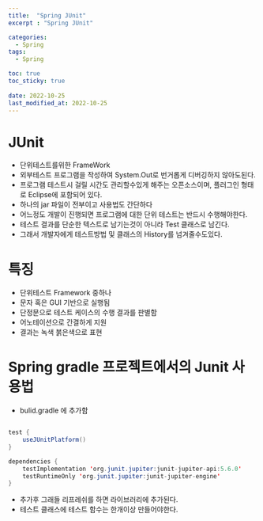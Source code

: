 ```yaml
---
title:  "Spring JUnit"
excerpt : "Spring JUnit"

categories:
  - Spring
tags:
  - Spring

toc: true
toc_sticky: true
 
date: 2022-10-25
last_modified_at: 2022-10-25
---
```



# JUnit 
- 단위테스트를위한 FrameWork
- 외부테스트 프로그램을 작성하여 System.Out로 번거롭게 디버깅하지 않아도된다.
- 프로그램 테스트시 걸릴 시간도 관리할수있게 해주는 오픈소스이며, 플러그인 형태로 Eclipse에 포함되어 있다.
- 하나의 jar 파일이 전부이고 사용법도 간단하다
- 어느정도 개발이 진행되면 프로그램에 대한 단위 테스트는 반드시 수행해야한다.
- 테스트 결과를 단순한 텍스트로 남기는것이 아니라 Test 클래스로 남긴다.
- 그래서 개발자에게 테스트방법 및 클래스의 History를 넘겨줄수도있다.

# 특징
- 단위테스트 Framework 중하나
- 문자 혹은 GUI 기반으로 실행됨
- 단정문으로 테스트 케이스의 수행 결과를 판별함
- 어노테이션으로 간결하게 지원
- 결과는 녹색 붉은색으로 표현


# Spring gradle 프로젝트에서의 Junit 사용법

- bulid.gradle 에 추가함

```java

test {
    useJUnitPlatform()
}

dependencies {
    testImplementation 'org.junit.jupiter:junit-jupiter-api:5.6.0'
    testRuntimeOnly 'org.junit.jupiter:junit-jupiter-engine'
}

```

- 추가후 그래들 리프레쉬를 하면 라이브러리에 추가된다.
- 테스트 클래스에 테스트 함수는 한개이상 만들어야한다.



